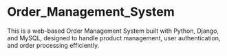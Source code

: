 # Order_Management_System
This is a web-based Order Management System built with Python, Django, and MySQL, designed to handle product management, user authentication, and order processing efficiently.
